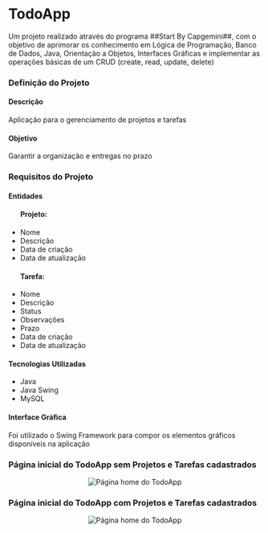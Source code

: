 <h1>TodoApp</h1>

<p>Um projeto realizado através do programa ##Start By Capgemini##, com o objetivo de
    aprimorar os conhecimento em Lógica de Programação, Banco de Dados, Java, Orientação
    a Objetos, Interfaces Gráficas e implementar as operações básicas de um CRUD (create, read, update, delete)
</p>

<h3>Definição do Projeto</h3>
<h4>Descrição</h4>
<p>Aplicação para o gerenciamento de projetos e tarefas</p>

<h4>Objetivo</h4>
<p>Garantir a organização e entregas no prazo</p>

<h3>Requisitos do Projeto</h3>
<h4>Entidades</h4>
<ul>
    <h4>Projeto:</h4>
    <li>Nome</li>
    <li>Descrição</li>
    <li>Data de criação</li>
    <li>Data de atualização</li>
</ul>
<ul>
    <h4>Tarefa:</h4>
    <li>Nome</li>
    <li>Descrição</li>
    <li>Status</li>
    <li>Observações</li>
    <li>Prazo</li>
    <li>Data de criação</li>
    <li>Data de atualização</li>
</ul>

<h4>Tecnologias Utilizadas</h4>
<ul>
    <li>Java</li>
    <li>Java Swing</li>
    <li>MySQL</li>
</ul>

<h4>Interface Gráfica</h4>
<p>Foi utilizado o Swing Framework para compor os elementos gráficos disponíveis na aplicação</p>

<h3>Página inicial do TodoApp sem Projetos e Tarefas cadastrados</h3>
<div align=center><img src="https://i.imgur.com/2BiPmpA.png" alt="Página home do TodoApp"></div>

<h3>Página inicial do TodoApp com Projetos e Tarefas cadastrados</h3>
<div align=center><img src="https://i.imgur.com/ufh3INC.png" alt="Página home do TodoApp"></div>
